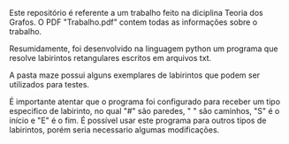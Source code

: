 Este repositório é referente a um trabalho feito na diciplina Teoria dos Grafos. O PDF "Trabalho.pdf" contem todas as informações sobre o trabalho.

Resumidamente, foi desenvolvido na linguagem python um programa que resolve labirintos retangulares escritos em arquivos txt.

A pasta maze possui alguns exemplares de labirintos que podem ser utilizados para testes.

É importante atentar que o programa foi configurado para receber um tipo especifico de labirinto, no qual "#" são paredes, " " são caminhos, "S" é o início e "E" é o fim. É possível usar este programa para outros tipos de labirintos, porém seria necessario algumas modificações.
